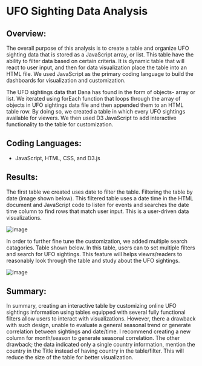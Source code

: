 # UFO Sighting Data Analysis

## Overview:

The overall purpose of this analysis is to create a table and organize UFO sighting data that is stored as a JavaScript array, or list. This table have the ability to filter data based on certain criteria. It is dynamic table that will react to user input, and then for data visualization place the table into an HTML file. We used JavaScript as the primary coding language to build the dashboards for visualization and customization. 

The UFO sightings data that Dana has found in the form of objects- array or list. We iterated using forEach function that loops through the array of objects in UFO sightings data file and then appended them to an HTML table row. By doing so, we created a table in which every UFO sightings available for viewers. We then used D3 JavaScript to add interactive functionality to the table for customization.

## Coding Languages: 
* JavaScript, HTML, CSS, and D3.js

## Results: 

The first table we created uses date to filter the table. Filtering the table by date (image shown below). This filtered table uses a date time in the HTML document and JavaScript code to listen for events and searches the date time column to find rows that match user input. This is a user-driven data visualizations. 

![image](https://user-images.githubusercontent.com/114262970/210973844-f68cc0b9-7a73-4ca2-b423-33a4d63568ed.png)

In order to further fine tune the customization, we added multiple search catagories. Table shown below. In this table, users can to set multiple filters and search for UFO sightings. This feature will helps viewrs/readers to reasonably look through the table and study about the UFO sightings. 

![image](https://user-images.githubusercontent.com/114262970/210976972-a3cd3665-c18b-4578-8319-96336f4ae2dd.png)

## Summary:

In summary, creating an interactive table by customizing online UFO sightings information using tables equipped with several fully functional filters allow users to interact with visualizations. However, there a drawback with such design, unable to evaluate a general seasonal trend or generate correlation between sightings and date/time. I recommend creating a new column for month/season to generate seasonal correlation. The other drawback; the data indicated only a single country information, mention the country in the Title instead of having country in the table/filter. This will reduce the size of the table for better visualization.
